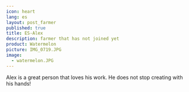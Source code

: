 ```yaml
---
icon: heart
lang: es
layout: post_farmer
published: true
title: ES-Alex
description: farmer that has not joined yet
product: Watermelon
picture: IMG_0719.JPG
image:
  - watermelon.JPG
---
```

Alex is a great person that loves his work. He does not stop creating with his hands!
